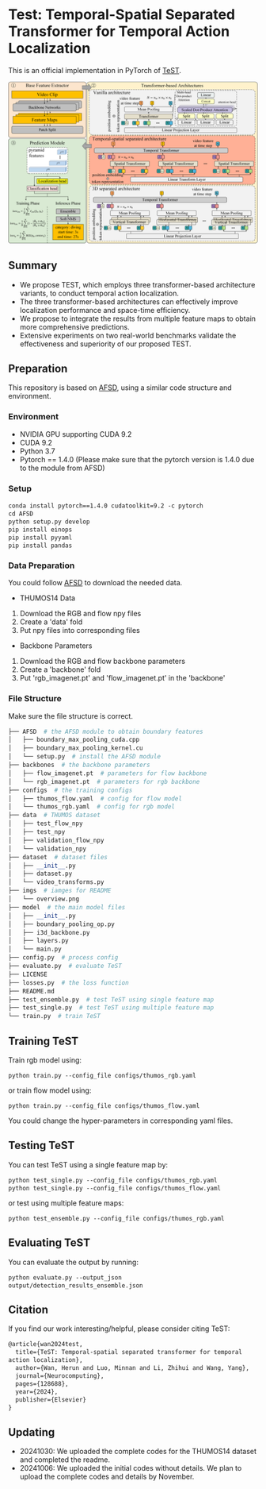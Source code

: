 # Test: Temporal-Spatial Separated Transformer for Temporal Action Localization

This is an official implementation in PyTorch of [TeST](https://www.sciencedirect.com/science/article/abs/pii/S0925231224014590).

<p align="center">
<img src="https://github.com/whr000001/TeST/blob/main/imgs/overview.png"   width="600" />
</p>

## Summary
- We propose TEST, which employs three transformer-based architecture variants, to conduct temporal action localization.
- The three transformer-based architectures can effectively improve localization performance and space-time efficiency.
- We propose to integrate the results from multiple feature maps to obtain more comprehensive predictions.
- Extensive experiments on two real-world benchmarks validate the effectiveness and superiority of our proposed TEST.


## Preparation
This repository is based on [AFSD](https://github.com/TencentYoutuResearch/ActionDetection-AFSD), using a similar code structure and environment.

### Environment
- NVIDIA GPU supporting CUDA 9.2
- CUDA 9.2
- Python 3.7
- Pytorch == 1.4.0 (Please make sure that the pytorch version is 1.4.0 due to the module from AFSD)

### Setup
```
conda install pytorch==1.4.0 cudatoolkit=9.2 -c pytorch
cd AFSD
python setup.py develop
pip install einops 
pip install pyyaml
pip install pandas
```

### Data Preparation
You could follow [AFSD](https://github.com/TencentYoutuResearch/ActionDetection-AFSD) to download the needed data.
- THUMOS14 Data
1. Download the RGB and flow npy files
2. Create a 'data' fold
3. Put npy files into corresponding files

- Backbone Parameters
1. Download the RGB and flow backbone parameters
2. Create a 'backbone' fold
3. Put 'rgb_imagenet.pt' and 'flow_imagenet.pt' in the 'backbone'

### File Structure
Make sure the file structure is correct.
```python
├── AFSD  # the AFSD module to obtain boundary features
│   ├── boundary_max_pooling_cuda.cpp
│   ├── boundary_max_pooling_kernel.cu
│   └── setup.py  # install the AFSD module
├── backbones  # the backbone parameters
│   ├── flow_imagenet.pt  # parameters for flow backbone
│   └── rgb_imagenet.pt  # parameters for rgb backbone
├── configs  # the training configs
│   ├── thumos_flow.yaml  # config for flow model
│   └── thumos_rgb.yaml  # config for rgb model
├── data  # THUMOS dataset
│   ├── test_flow_npy
│   ├── test_npy
│   ├── validation_flow_npy
│   └── validation_npy
├── dataset  # dataset files
│   ├── __init__.py
│   ├── dataset.py
│   └── video_transforms.py
├── imgs  # iamges for README
│   └── overview.png
├── model  # the main model files
│   ├── __init__.py
│   ├── boundary_pooling_op.py
│   ├── i3d_backbone.py
│   ├── layers.py
│   └── main.py
├── config.py  # process config
├── evaluate.py  # evaluate TeST
├── LICENSE
├── losses.py  # the loss function
├── README.md
├── test_ensemble.py  # test TeST using single feature map
├── test_single.py  # test TeST using multiple feature map
└── train.py  # train TeST
```

## Training TeST
Train rgb model using:
```
python train.py --config_file configs/thumos_rgb.yaml
```
or train flow model using:
```
python train.py --config_file configs/thumos_flow.yaml
```
You could change the hyper-parameters in corresponding yaml files.

## Testing TeST
You can test TeST using a single feature map by:
```
python test_single.py --config_file configs/thumos_rgb.yaml
python test_single.py --config_file configs/thumos_flow.yaml 
```
or test using multiple feature maps:
```
python test_ensemble.py --config_file configs/thumos_rgb.yaml 
```
## Evaluating TeST
You can evaluate the output by running:
```
python evaluate.py --output_json output/detection_results_ensemble.json
```

## Citation
If you find our work interesting/helpful, please consider citing TeST:
```
@article{wan2024test,
  title={TeST: Temporal-spatial separated transformer for temporal action localization},
  author={Wan, Herun and Luo, Minnan and Li, Zhihui and Wang, Yang},
  journal={Neurocomputing},
  pages={128688},
  year={2024},
  publisher={Elsevier}
}
```


## Updating
- 20241030: We uploaded the complete codes for the THUMOS14 dataset and completed the readme.
- 20241006: We uploaded the initial codes without details. We plan to upload the complete codes and details by November.
